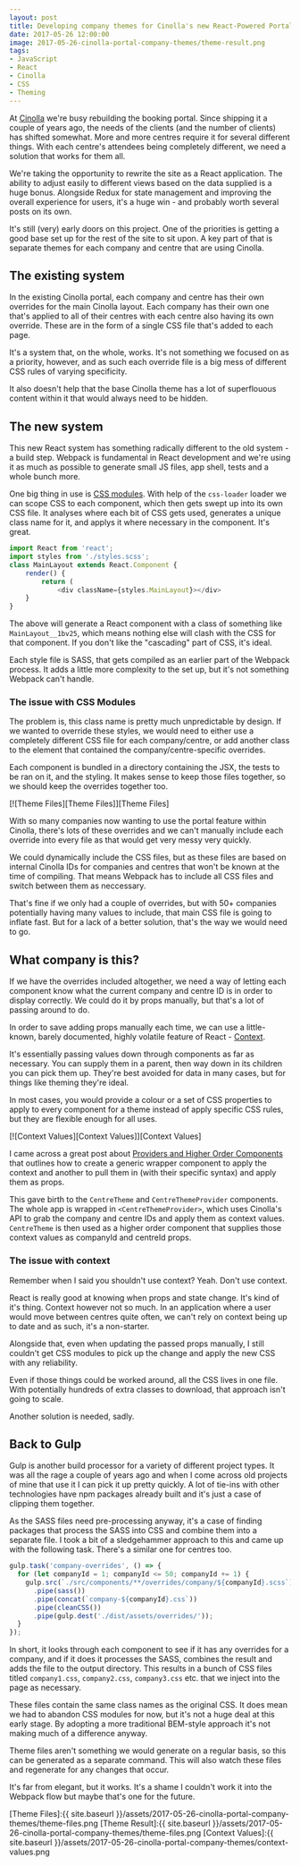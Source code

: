 ```yaml
---
layout: post
title: Developing company themes for Cinolla's new React-Powered Portal
date: 2017-05-26 12:00:00
image: 2017-05-26-cinolla-portal-company-themes/theme-result.png
tags:
- JavaScript
- React
- Cinolla
- CSS
- Theming
---
```

At [Cinolla][Cinolla] we're busy rebuilding the booking portal. Since shipping it a couple of years ago, the needs of the clients (and the number of clients) has shifted somewhat. More and more centres require it for several different things. With each centre's attendees being completely different, we need a solution that works for them all.

We're taking the opportunity to rewrite the site as a React application. The ability to adjust easily to different views based on the data supplied is a huge bonus. Alongside Redux for state management and improving the overall experience for users, it's a huge win - and probably worth several posts on its own.

It's still (very) early doors on this project. One of the priorities is getting a good base set up for the rest of the site to sit upon. A key part of that is separate themes for each company and centre that are using Cinolla.

## The existing system
In the existing Cinolla portal, each company and centre has their own overrides for the main Cinolla layout. Each company has their own one that's applied to all of their centres with each centre also having its own override. These are in the form of a single CSS file that's added to each page.

It's a system that, on the whole, works. It's not something we focused on as a priority, however, and as such each override file is a big mess of different CSS rules of varying specificity.

It also doesn't help that the base Cinolla theme has a lot of superflouous content within it that would always need to be hidden.

## The new system
This new React system has something radically different to the old system - a build step. Webpack is fundamental in React development and we're using it as much as possible to generate small JS files, app shell, tests and a whole bunch more.

One big thing in use is [CSS modules][CSS modules]. With help of the `css-loader` loader we can scope CSS to each component, which then gets swept up into its own CSS file. It analyses where each bit of CSS gets used, generates a unique class name for it, and applys it where necessary in the component. It's great.

```js
import React from 'react';
import styles from './styles.scss';
class MainLayout extends React.Component {
    render() {
        return (
            <div className={styles.MainLayout}></div>
    }
}
```

The above will generate a React component with a class of something like `MainLayout__1bv25`, which means nothing else will clash with the CSS for that component. If you don't like the "cascading" part of CSS, it's ideal.

Each style file is SASS, that gets compiled as an earlier part of the Webpack process. It adds a little more complexity to the set up, but it's not something Webpack can't handle.

### The issue with CSS Modules

The problem is, this class name is pretty much unpredictable by design. If we wanted to override these styles, we would need to either use a completely different CSS file for each company/centre, or add another class to the element that contained the company/centre-specific overrides.

Each component is bundled in a directory containing the JSX, the tests to be ran on it, and the styling. It makes sense to keep those files together, so we should keep the overrides together too.

[![Theme Files][Theme Files]][Theme Files]

With so many companies now wanting to use the portal feature within Cinolla, there's lots of these overrides and we can't manually include each override into every file as that would get very messy very quickly.

We could dynamically include the CSS files, but as these files are based on internal Cinolla IDs for companies and centres that won't be known at the time of compiling. That means Webpack has to include all CSS files and switch between them as neccessary.

That's fine if we only had a couple of overrides, but with 50+ companies potentially having many values to include, that main CSS file is going to inflate fast. But for a lack of a better solution, that's the way we would need to go.

## What company is this?

If we have the overrides included altogether, we need a way of letting each component know what the current company and centre ID is in order to display correctly. We could do it by props manually, but that's a lot of passing around to do.

In order to save adding props manually each time, we can use a little-known, barely documented, highly volatile feature of React - [Context][Context].

It's essentially passing values down through components as far as necessary. You can supply them in a parent, then way down in its children you can pick them up. They're best avoided for data in many cases, but for things like theming they're ideal.

In most cases, you would provide a colour or a set of CSS properties to apply to every component for a theme instead of apply specific CSS rules, but they are flexible enough for all uses.

[![Context Values][Context Values]][Context Values]

I came across a great post about [Providers and Higher Order Components][Providers and Higher Order Components] that outlines how to create a generic wrapper component to apply the context and another to pull them in (with their specific syntax) and apply them as props.

This gave birth to the `CentreTheme` and `CentreThemeProvider` components. The whole app is wrapped in `<CentreThemeProvider>`, which uses Cinolla's API to grab the company and centre IDs and apply them as context values. `CentreTheme` is then used as a higher order component that supplies those context values as companyId and centreId props.

### The issue with context

Remember when I said you shouldn't use context? Yeah. Don't use context.

React is really good at knowing when props and state change. It's kind of it's thing. Context however not so much. In an application where a user would move between centres quite often, we can't rely on context being up to date and as such, it's a non-starter.

Alongside that, even when updating the passed props manually, I still couldn't get CSS modules to pick up the change and apply the new CSS with any reliability.

Even if those things could be worked around, all the CSS lives in one file. With potentially hundreds of extra classes to download, that approach isn't going to scale.

Another solution is needed, sadly.

## Back to Gulp

Gulp is another build processor for a variety of different project types. It was all the rage a couple of years ago and when I come across old projects of mine that use it I can pick it up pretty quickly. A lot of tie-ins with other technologies have npm packages already built and it's just a case of clipping them together.

As the SASS files need pre-processing anyway, it's a case of finding packages that process the SASS into CSS and combine them into a separate file. I took a bit of a sledgehammer approach to this and came up with the following task. There's a similar one for centres too.

```js
gulp.task('company-overrides', () => {
  for (let companyId = 1; companyId <= 50; companyId += 1) {
    gulp.src(`./src/components/**/overrides/company/${companyId}.scss`)
      .pipe(sass())
      .pipe(concat(`company-${companyId}.css`))
      .pipe(cleanCSS())
      .pipe(gulp.dest('./dist/assets/overrides/'));
  }
});
```

In short, it looks through each component to see if it has any overrides for a company, and if it does it processes the SASS, combines the result and adds the file to the output directory. This results in a bunch of CSS files titled `company1.css`, `company2.css`, `company3.css` etc. that we inject into the page as necessary.

These files contain the same class names as the original CSS. It does mean we had to abandon CSS modules for now, but it's not a huge deal at this early stage. By adopting a more traditional BEM-style approach it's not making much of a difference anyway.

Theme files aren't something we would generate on a regular basis, so this can be generated as a separate command. This will also watch these files and regenerate for any changes that occur.

It's far from elegant, but it works. It's a shame I couldn't work it into the Webpack flow but maybe that's one for the future.

[Theme Files]:{{ site.baseurl }}/assets/2017-05-26-cinolla-portal-company-themes/theme-files.png
[Theme Result]:{{ site.baseurl }}/assets/2017-05-26-cinolla-portal-company-themes/theme-files.png
[Context Values]:{{ site.baseurl }}/assets/2017-05-26-cinolla-portal-company-themes/context-values.png

[Cinolla]:http://www.cinolla.com
[CSS Modules]:https://github.com/css-modules/css-modules
[Context]:https://facebook.github.io/react/docs/context.html
[Providers and Higher Order Components]:https://medium.com/@bloodyowl/the-provider-and-higher-order-component-patterns-with-react-d16ab2d1636